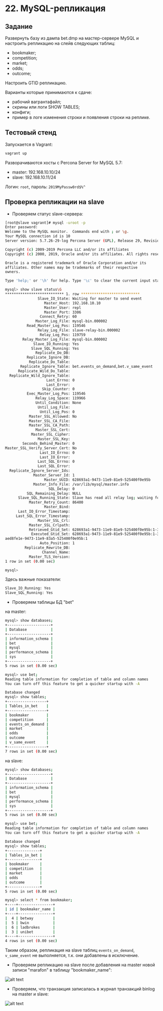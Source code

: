 # 22. MySQL-репликация

## Задание

Развернуть базу из дампа bet.dmp на мастер-сервере MySQL и настроить репликацию на слейв следующих таблиц:

- bookmaker;
- competition;
- market;
- odds;
- outcome;

Настроить GTID репликацию.

Варианты которые принимаются к сдаче:

- рабочий вагрантафайл;
- скрины или логи SHOW TABLES;
- конфиги;
- пример в логе изменения строки и появления строки на реплике.

## Тестовый стенд

Запускается в Vagrant:

```bash
vagrant up
```
Разворачиваются хосты c Percona Server for MySQL 5.7:

- master: 192.168.10.10/24
- slave:  192.168.10.11/24

Логин: ```root```, пароль: ```2019MyPassw0rd$%^```

## Проверка репликации на slave

- Проверяем статус slave-сервера:
```bash
[root@slave vagrant]# mysql -uroot -p
Enter password:
Welcome to the MySQL monitor.  Commands end with ; or \g.
Your MySQL connection id is 10
Server version: 5.7.26-29-log Percona Server (GPL), Release 29, Revision 11ad961

Copyright (c) 2009-2019 Percona LLC and/or its affiliates
Copyright (c) 2000, 2019, Oracle and/or its affiliates. All rights reserved.

Oracle is a registered trademark of Oracle Corporation and/or its
affiliates. Other names may be trademarks of their respective
owners.

Type 'help;' or '\h' for help. Type '\c' to clear the current input statement.

mysql> show slave status\G
*************************** 1. row ***************************
               Slave_IO_State: Waiting for master to send event
                  Master_Host: 192.168.10.10
                  Master_User: repl
                  Master_Port: 3306
                Connect_Retry: 60
              Master_Log_File: mysql-bin.000002
          Read_Master_Log_Pos: 119546
               Relay_Log_File: slave-relay-bin.000002
                Relay_Log_Pos: 119759
        Relay_Master_Log_File: mysql-bin.000002
             Slave_IO_Running: Yes
            Slave_SQL_Running: Yes
              Replicate_Do_DB:
          Replicate_Ignore_DB:
           Replicate_Do_Table:
       Replicate_Ignore_Table: bet.events_on_demand,bet.v_same_event
      Replicate_Wild_Do_Table:
  Replicate_Wild_Ignore_Table:
                   Last_Errno: 0
                   Last_Error:
                 Skip_Counter: 0
          Exec_Master_Log_Pos: 119546
              Relay_Log_Space: 119966
              Until_Condition: None
               Until_Log_File:
                Until_Log_Pos: 0
           Master_SSL_Allowed: No
           Master_SSL_CA_File:
           Master_SSL_CA_Path:
              Master_SSL_Cert:
            Master_SSL_Cipher:
               Master_SSL_Key:
        Seconds_Behind_Master: 0
Master_SSL_Verify_Server_Cert: No
                Last_IO_Errno: 0
                Last_IO_Error:
               Last_SQL_Errno: 0
               Last_SQL_Error:
  Replicate_Ignore_Server_Ids:
             Master_Server_Id: 1
                  Master_UUID: 628693a1-9473-11e9-81e9-525400f0e95b
             Master_Info_File: /var/lib/mysql/master.info
                    SQL_Delay: 0
          SQL_Remaining_Delay: NULL
      Slave_SQL_Running_State: Slave has read all relay log; waiting for more updates
           Master_Retry_Count: 86400
                  Master_Bind:
      Last_IO_Error_Timestamp:
     Last_SQL_Error_Timestamp:
               Master_SSL_Crl:
           Master_SSL_Crlpath:
           Retrieved_Gtid_Set: 628693a1-9473-11e9-81e9-525400f0e95b:1-39
            Executed_Gtid_Set: 628693a1-9473-11e9-81e9-525400f0e95b:1-39,
aed8fe1e-9473-11e9-83a5-525400f0e95b:1
                Auto_Position: 1
         Replicate_Rewrite_DB:
                 Channel_Name:
           Master_TLS_Version:
1 row in set (0.00 sec)

mysql>
```

Здесь важные показатели:

```bash
Slave_IO_Running: Yes
Slave_SQL_Running: Yes
```
- Проверяем таблицы БД "bet"

на master:
```bash
mysql> show databases;
+--------------------+
| Database           |
+--------------------+
| information_schema |
| bet                |
| mysql              |
| performance_schema |
| sys                |
+--------------------+
5 rows in set (0.00 sec)

mysql> use bet;
Reading table information for completion of table and column names
You can turn off this feature to get a quicker startup with -A

Database changed
mysql> show tables;
+------------------+
| Tables_in_bet    |
+------------------+
| bookmaker        |
| competition      |
| events_on_demand |
| market           |
| odds             |
| outcome          |
| v_same_event     |
+------------------+
7 rows in set (0.00 sec)
```
на slave:

```bash
mysql> show databases;
+--------------------+
| Database           |
+--------------------+
| information_schema |
| bet                |
| mysql              |
| performance_schema |
| sys                |
+--------------------+
5 rows in set (0.00 sec)

mysql> use bet;
Reading table information for completion of table and column names
You can turn off this feature to get a quicker startup with -A

Database changed
mysql> show tables;
+---------------+
| Tables_in_bet |
+---------------+
| bookmaker     |
| competition   |
| market        |
| odds          |
| outcome       |
+---------------+
5 rows in set (0.00 sec)

mysql> select * from bookmaker;
+----+----------------+
| id | bookmaker_name |
+----+----------------+
|  4 | betway         |
|  5 | bwin           |
|  6 | ladbrokes      |
|  3 | unibet         |
+----+----------------+
4 rows in set (0.00 sec)
```
Таким образом, репликация на slave таблиц ```events_on_demand```, ```v_same_event``` не выполняется, т.к. они добавлены в исключение.

- Проверяем репликацию на slave после добавления на master новой записи "marafon" в таблицу "bookmaker_name": 

![alt text](show_replication.png)

- Проверяем, что транзакция записалась в журнал транзакций binlog на master и slave:

 ![alt text](show_binlog.png)